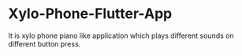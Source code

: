 # Xylo-Phone-Flutter-App
It is xylo phone piano like application which plays different sounds on different button press.
